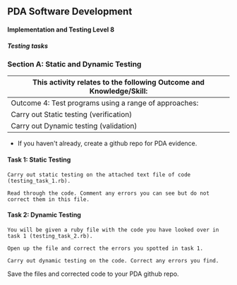 ## PDA Software Development
#### Implementation and Testing Level 8

##### Testing tasks


### Section A: Static and Dynamic Testing


 |This activity relates to the following Outcome and Knowledge/Skill:
 |------------------------------------------------------------------
 |Outcome 4: Test programs using a range of approaches:
 |Carry out Static testing (verification)
 |Carry out Dynamic testing (validation)

 - If you haven't already, create a github repo for PDA evidence.

#### Task 1: Static Testing

	Carry out static testing on the attached text file of code (testing_task_1.rb).  

	Read through the code. Comment any errors you can see but do not correct them in this file.



#### Task 2: Dynamic Testing

	You will be given a ruby file with the code you have looked over in task 1 (testing_task_2.rb).  

	Open up the file and correct the errors you spotted in task 1.  

	Carry out dynamic testing on the code. Correct any errors you find.



Save the files and corrected code to your PDA github repo.
